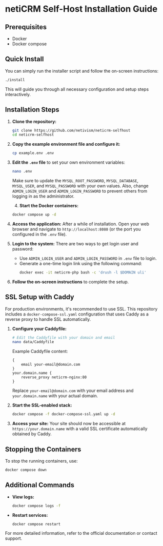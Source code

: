 # netiCRM Self-Host Installation Guide

## Prerequisites
- Docker
- Docker compose

## Quick Install

You can simply run the installer script and follow the on-screen instructions:

```sh
./install
```

This will guide you through all necessary configuration and setup steps interactively.

## Installation Steps

1. **Clone the repository:**
    ```sh
    git clone https://github.com/netivism/neticrm-selfhost
    cd neticrm-selfhost
    ```

2. **Copy the example environment file and configure it:**
    ```sh
    cp example.env .env
    ```

3. **Edit the `.env` file** to set your own environment variables:
    ```sh
    nano .env
    ```
    Make sure to update the `MYSQL_ROOT_PASSWORD`, `MYSQL_DATABASE`, `MYSQL_USER`, and `MYSQL_PASSWORD` with your own values. Also, change `ADMIN_LOGIN_USER` and `ADMIN_LOGIN_PASSWORD` to prevent others from logging in as the administrator.

    4. **Start the Docker containers:**
    ```sh
    docker compose up -d
    ```

5. **Access the application:**
    After a while of installation. Open your web browser and navigate to `http://localhost:8080` (or the port you configured in the `.env` file).

6. **Login to the system:**
    There are two ways to get login user and password:
    - Use `ADMIN_LOGIN_USER` and `ADMIN_LOGIN_PASSWORD` in `.env` file to login.
    - Generate a one-time login link using the following command:
      ```sh
      docker exec -it neticrm-php bash -c 'drush -l $DOMAIN uli'
      ```

7. **Follow the on-screen instructions** to complete the setup.

## SSL Setup with Caddy

For production environments, it's recommended to use SSL. This repository includes a `docker-compose-ssl.yaml` configuration that uses Caddy as a reverse proxy to handle SSL automatically.

1. **Configure your Caddyfile:**
    ```sh
    # Edit the Caddyfile with your domain and email
    nano data/Caddyfile
    ```

    Example Caddyfile content:
    ```
    {
        email your-email@domain.com
    }
    your.domain.name {
        reverse_proxy neticrm-nginx:80
    }
    ```

    Replace `your-email@domain.com` with your email address and `your.domain.name` with your actual domain.

2. **Start the SSL-enabled stack:**
    ```sh
    docker compose -f docker-compose-ssl.yaml up -d
    ```

3. **Access your site:**
    Your site should now be accessible at `https://your.domain.name` with a valid SSL certificate automatically obtained by Caddy.

## Stopping the Containers
To stop the running containers, use:
```sh
docker compose down
```

## Additional Commands
- **View logs:**
    ```sh
    docker compose logs -f
    ```
- **Restart services:**
    ```sh
    docker compose restart
    ```

For more detailed information, refer to the official documentation or contact support.
